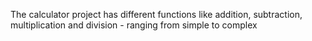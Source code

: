 The calculator project has different functions like addition, subtraction, multiplication and division - ranging from simple to complex
